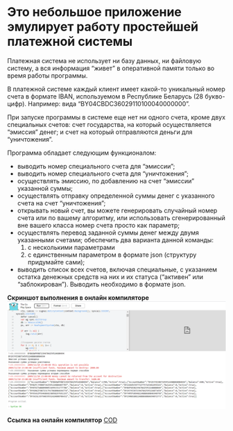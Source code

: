 # Это небольшое приложение эмулирует работу простейшей платежной системы

Платежная система не использует ни базу данных, ни файловую систему, а вся информация “живет” в оперативной памяти только во время работы программы.

В платежной системе каждый клиент имеет какой-то уникальный номер счета в формате IBAN, используемом в Республике Беларусь (28 букво-цифр). Например: вида “BY04CBDC36029110100040000000”.

При запуске программы в системе еще нет ни одного счета, кроме двух специальных счетов: счет государства, на который осуществляется “эмиссия” денег; и счет на который отправляются деньги для “уничтожения”.

Программа обладает следующим функционалом:

- выводить номер специального счета для “эмиссии”;
- выводить номер специального счета для “уничтожения”;
- осуществлять эмиссию, по добавлению на счет “эмиссии” указанной суммы;
- осуществлять отправку определенной суммы денег с указанного счета на счет “уничтожения”;
- открывать новый счет, вы можете генерировать случайный номер счета или по вашему алгоритму, или использовать сгенерированный вне вашего класса номер счета просто как параметр;
- осуществлять перевод заданной суммы денег между двумя указанными счетами; обеспечить два варианта данной команды:
    1) с несколькими параметрами
    2) с единственным параметром в формате json (структуру придумайте сами);
- выводить список всех счетов, включая специальные, с указанием остатка денежных средств на них и их статуса (“активен” или “заблокирован”). Выводить необходимо в формате json.

**Скриншот выполнения в онлайн компиляторе**
![](scrin.png)

**Ссылка на онлайн компилятор**
[COD](https://goplay.space/#Y8Qk9cMcGn7)
